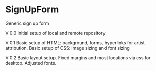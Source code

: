 # SignUpForm
Generic sign up form

V 0.0 Initial setup of local and remote repository

V 0.1 Basic setup of HTML: background, forms, hyperlinks for artist attribution.  Basic setup of CSS: image sizing and font sizing

V 0.2 Basic layout setup.  Fixed margins and most locations via css for desktop. Adjusted fonts.